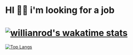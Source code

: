 # HI 👨‍💻 i'm looking for a job
[![willianrod's wakatime stats](https://github-readme-stats.vercel.app/api/wakatime?username=pmpavl&layout=compact&theme=material-palenight)](https://github.com/anuraghazra/github-readme-stats)
===
[![Top Langs](https://github-readme-stats.vercel.app/api/top-langs/?username=pmpavl&layout=compact&theme=material-palenight)](https://github.com/anuraghazra/github-readme-stats)
